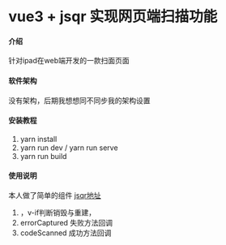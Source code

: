 # vue3 + jsqr 实现网页端扫描功能

#### 介绍

针对ipad在web端开发的一款扫面页面

#### 软件架构

没有架构，后期我想想同不同步我的架构设置

#### 安装教程

1. yarn install
2. yarn run dev / yarn run serve
3. yarn run build

#### 使用说明

本人做了简单的组件 [jsqr地址](https://www.npmjs.com/package/jsqr)

1. ，v-if判断销毁与重建，
2. errorCaptured 失败方法回调
3. codeScanned 成功方法回调
